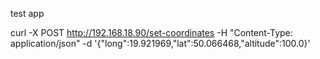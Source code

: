 
test app

curl -X POST http://192.168.18.90/set-coordinates -H "Content-Type: application/json" -d '{"long":19.921969,"lat":50.066468,"altitude":100.0}'
